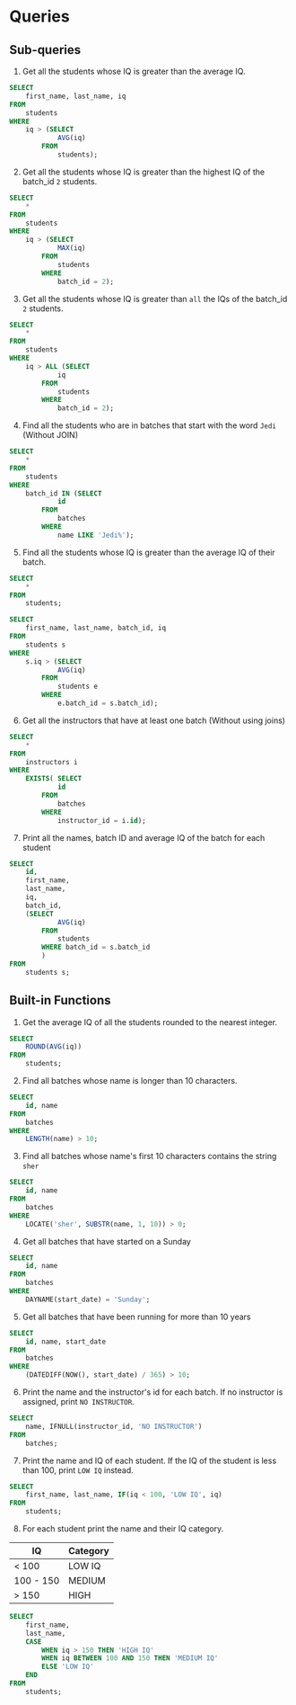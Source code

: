 # Queries

## Sub-queries

1. Get all the students whose IQ is greater than the average IQ.

```sql
SELECT 
    first_name, last_name, iq
FROM
    students
WHERE
    iq > (SELECT 
            AVG(iq)
        FROM
            students);
```

2. Get all the students whose IQ is greater than the highest IQ of the batch_id `2` students.

```sql
SELECT 
    *
FROM
    students
WHERE
    iq > (SELECT 
            MAX(iq)
        FROM
            students
        WHERE
            batch_id = 2);
```

3. Get all the students whose IQ is greater than `all` the IQs of the batch_id `2` students.

```sql
SELECT 
    *
FROM
    students
WHERE
    iq > ALL (SELECT 
            iq
        FROM
            students
        WHERE
            batch_id = 2);
```

4. Find all the students who are in batches that start with the word `Jedi` (Without JOIN)

```sql
SELECT 
    *
FROM
    students
WHERE
    batch_id IN (SELECT 
            id
        FROM
            batches
        WHERE
            name LIKE 'Jedi%');
```

5. Find all the students whose IQ is greater than the average IQ of their batch.

```sql
SELECT 
    *
FROM
    students;

SELECT 
    first_name, last_name, batch_id, iq
FROM
    students s
WHERE
    s.iq > (SELECT 
            AVG(iq)
        FROM
            students e
        WHERE
            e.batch_id = s.batch_id);
```

6. Get all the instructors that have at least one batch (Without using joins)

```sql
SELECT 
    *
FROM
    instructors i
WHERE
    EXISTS( SELECT 
            id
        FROM
            batches
        WHERE
            instructor_id = i.id);
```

7. Print all the names, batch ID and average IQ of the batch for each student

```sql
SELECT 
    id,
    first_name,
    last_name,
    iq,
    batch_id,
    (SELECT 
            AVG(iq)
        FROM
            students
        WHERE batch_id = s.batch_id     
		)
FROM
    students s;
```

## Built-in Functions
1. Get the average IQ of all the students rounded to the nearest integer.

```sql
SELECT 
    ROUND(AVG(iq))
FROM
    students;
```
2. Find all batches whose name is longer than 10 characters.

```sql
SELECT 
    id, name
FROM
    batches
WHERE
    LENGTH(name) > 10;
```

3. Find all batches whose name's first 10 characters contains the string `sher`

```sql
SELECT 
    id, name
FROM
    batches
WHERE
    LOCATE('sher', SUBSTR(name, 1, 10)) > 0;
```

4. Get all batches that have started on a Sunday

```sql
SELECT 
    id, name
FROM
    batches
WHERE
    DAYNAME(start_date) = 'Sunday';
```

5. Get all batches that have been running for more than 10 years

```sql
SELECT 
    id, name, start_date
FROM
    batches
WHERE
	(DATEDIFF(NOW(), start_date) / 365) > 10;
```
6. Print the name and the instructor's id for each batch. If no instructor is assigned, print `NO INSTRUCTOR`.

```sql
SELECT
    name, IFNULL(instructor_id, 'NO INSTRUCTOR')
FROM
    batches;
```

7. Print the name and IQ of each student. If the IQ of the student is less than 100, print `LOW IQ` instead.

```sql
SELECT 
    first_name, last_name, IF(iq < 100, 'LOW IQ', iq)
FROM
    students;
```

8. For each student print the name and their IQ category.

| IQ        | Category |
| --------- | -------- |
| < 100     | LOW IQ   |
| 100 - 150 | MEDIUM   |
| > 150     | HIGH     |

```sql
SELECT 
    first_name,
    last_name,
    CASE
        WHEN iq > 150 THEN 'HIGH IQ'
        WHEN iq BETWEEN 100 AND 150 THEN 'MEDIUM IQ'
        ELSE 'LOW IQ'
    END
FROM
    students;
```

